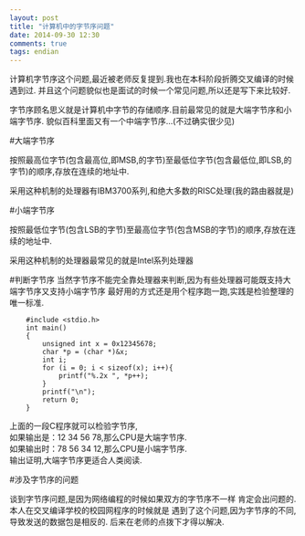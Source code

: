 ```yaml
---
layout: post
title: "计算机中的字节序问题"
date: 2014-09-30 12:30
comments: true
tags: endian
---
```


计算机字节序这个问题,最近被老师反复提到.我也在本科阶段折腾交叉编译的时候遇到过.
并且这个问题貌似也是面试的时候一个常见问题,所以还是写下来比较好.

字节序顾名思义就是计算机中字节的存储顺序.目前最常见的就是大端字节序和小端字节序.
貌似百科里面又有一个中端字节序...(不过确实很少见)

#大端字节序

按照最高位字节(包含最高位,即MSB,的字节)至最低位字节(包含最低位,即LSB,的字节)的顺序,存放在连续的地址中.

采用这种机制的处理器有IBM3700系列,和绝大多数的RISC处理(我的路由器就是)

#小端字节序

按照最低位字节(包含LSB的字节)至最高位字节(包含MSB的字节)的顺序,存放在连续的地址中.

采用这种机制的处理器最常见的就是Intel系列处理器

#判断字节序
当然字节序不能完全靠处理器来判断,因为有些处理器可能既支持大端字节序又支持小端字节序
最好用的方式还是用个程序跑一跑,实践是检验整理的唯一标准.

		#include <stdio.h>
		int main()
		{
		    unsigned int x = 0x12345678;
		    char *p = (char *)&x;
		    int i;
		    for (i = 0; i < sizeof(x); i++){
		        printf("%.2x ", *p++);
		    }
		    printf("\n");
		    return 0;
		}

上面的一段C程序就可以检验字节序,   
如果输出是：12 34 56 78,那么CPU是大端字节序.  
如果输出时：78 56 34 12,那么CPU是小端字节序.  
输出证明,大端字节序更适合人类阅读.

#涉及字节序的问题

谈到字节序问题,是因为网络编程的时候如果双方的字节序不一样
肯定会出问题的.本人在交叉编译学校的校园网程序的时候就是
遇到了这个问题,因为字节序的不同,导致发送的数据包是相反的.
后来在老师的点拨下才得以解决.